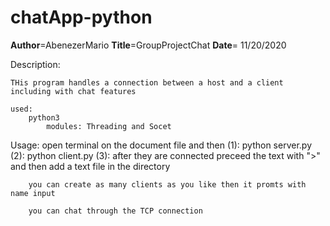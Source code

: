 # chatApp-python
 __Author__=AbenezerMario
__Title__=GroupProjectChat
__Date__= 11/20/2020

Description: 

	THis program handles a connection between a host and a client including with chat features 

	used: 	
		python3 
	     	modules: Threading and Socet
Usage:
	open terminal on the document file and then 
		(1): python server.py
		(2): python client.py
		(3): after they are connected preceed the text with ">" and then add a text file in the directory

		you can create as many clients as you like then it promts with name input 
		
		you can chat through the TCP connection
